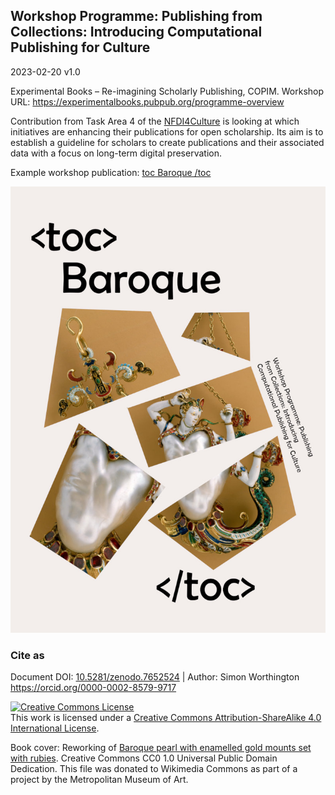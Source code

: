 ## Workshop Programme: Publishing from Collections: Introducing Computational Publishing for Culture

2023-02-20 v1.0

Experimental Books – Re-imagining Scholarly Publishing, COPIM. Workshop URL: https://experimentalbooks.pubpub.org/programme-overview

Contribution from Task Area 4 of the [NFDI4Culture](https://nfdi4culture.de/) is looking at which initiatives are enhancing their publications for open scholarship. Its aim is to establish a guideline for scholars to create publications and their associated data with a focus on long-term digital preservation.

Example workshop publication: [toc Baroque /toc](https://simonxix.github.io/Experimental_Books_workshop/)

<img src="cover/cover-small.jpg" alt="toc Baroque /toc">

### Cite as 

Document DOI: [10.5281/zenodo.7652524](https://doi.org/10.5281/zenodo.7652524) | Author: Simon Worthington https://orcid.org/0000-0002-8579-9717 

<a rel="license" href="http://creativecommons.org/licenses/by-sa/4.0/"><img alt="Creative Commons License" style="border-width:0" src="https://i.creativecommons.org/l/by-sa/4.0/88x31.png" /></a><br />This work is licensed under a <a rel="license" href="http://creativecommons.org/licenses/by-sa/4.0/">Creative Commons Attribution-ShareAlike 4.0 International License</a>.

Book cover: Reworking of [Baroque pearl with enamelled gold mounts set with rubies](https://en.wikipedia.org/wiki/File:Pendant_in_the_form_of_a_siren_MET_DT7173.jpg). Creative Commons CC0 1.0 Universal Public Domain Dedication. This file was donated to Wikimedia Commons as part of a project by the Metropolitan Museum of Art.
